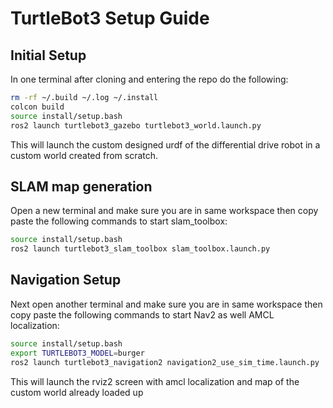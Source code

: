 # TurtleBot3 Setup Guide

## Initial Setup

In one terminal after cloning and entering the repo do the following:

```bash
rm -rf ~/.build ~/.log ~/.install
colcon build
source install/setup.bash
ros2 launch turtlebot3_gazebo turtlebot3_world.launch.py
```

This will launch the custom designed urdf of the differential drive robot in a custom world created from scratch.

## SLAM map generation

Open a new terminal and make sure you are in same workspace then copy paste the following commands to start slam_toolbox:
```bash
source install/setup.bash
ros2 launch turtlebot3_slam_toolbox slam_toolbox.launch.py 
```

## Navigation Setup

Next open another terminal and make sure you are in same workspace then copy paste the following commands to start Nav2 as well AMCL localization:

```bash
source install/setup.bash
export TURTLEBOT3_MODEL=burger
ros2 launch turtlebot3_navigation2 navigation2_use_sim_time.launch.py
```
This will launch the rviz2 screen with amcl localization and map of the custom world already loaded up
